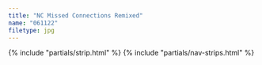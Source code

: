 ```yaml
---
title: "NC Missed Connections Remixed"
name: "061122"
filetype: jpg
---
```


{% include "partials/strip.html" %}
{% include "partials/nav-strips.html" %}
